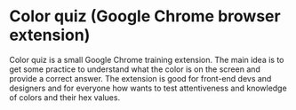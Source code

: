 # Color quiz (Google Chrome browser extension)

Color quiz is a small Google Chrome training extension. The main idea is to get some practice to understand what the color is on the screen and provide a correct answer. The extension is good for front-end devs and designers and for everyone how wants to test attentiveness and knowledge of colors and their hex values.